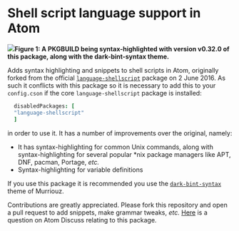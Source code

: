 # Shell script language support in Atom

<img src="http://i.imgur.com/lM2L75I.png"><caption><b>Figure 1: A PKGBUILD being syntax-highlighted with version v0.32.0 of this package, along with the dark-bint-syntax theme.</b></caption></img>

Adds syntax highlighting and snippets to shell scripts in Atom, originally forked from the official [`language-shellscript`](https://atom.io/packages/language-shellscript) package on 2 June 2016. As such it conflicts with this package so it is necessary to add this to your `config.cson` if the core `language-shellscript` package is installed:

```coffee
  disabledPackages: [
  "language-shellscript"
  ]
```

in order to use it. It has a number of improvements over the original, namely:

* It has syntax-highlighting for common Unix commands, along with syntax-highlighting for several popular &#42;nix package managers like APT, DNF, pacman, Portage, *etc.*
* Syntax-highlighting for variable definitions

If you use this package it is recommended you use the [`dark-bint-syntax`](https://github.com/Murriouz/dark-bint-syntax) theme of Murriouz.

Contributions are greatly appreciated. Please fork this repository and open a pull request to add snippets, make grammar tweaks, *etc.* [Here](https://discuss.atom.io/t/how-to-match-underscore-in-my-variable-definition-regex/37793) is a question on Atom Discuss relating to this package.
